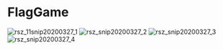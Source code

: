 # FlagGame

![rsz_11snip20200327_1](https://user-images.githubusercontent.com/47485181/77785007-8e09b080-706c-11ea-9a94-da7f85a0d05a.png)
![rsz_snip20200327_2](https://user-images.githubusercontent.com/47485181/77785161-daed8700-706c-11ea-998d-ec1268524211.png)
![rsz_snip20200327_3](https://user-images.githubusercontent.com/47485181/77785312-0e301600-706d-11ea-93cf-3507f92d5bb5.png)
![rsz_snip20200327_4](https://user-images.githubusercontent.com/47485181/77785445-433c6880-706d-11ea-94cd-0964b69663c3.png)
